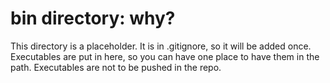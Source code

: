 # bin directory: why?
This directory is a placeholder. It is in .gitignore, so it will be added once.
Executables are put in here, so you can have one place to have them in the path.
Executables are not to be pushed in the repo.
